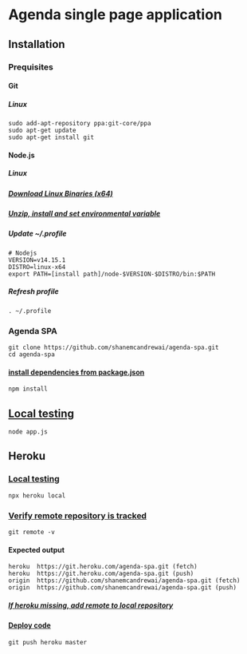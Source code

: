 # Agenda single page application
## Installation
### Prequisites
#### Git
##### Linux
    sudo add-apt-repository ppa:git-core/ppa
    sudo apt-get update
    sudo apt-get install git
#### Node.js
##### Linux
##### [Download Linux Binaries (x64)](https://nodejs.org/en/download)
##### [Unzip, install and set environmental variable](https://github.com/nodejs/help/wiki/Installation#how-to-install-nodejs-via-binary-archive-on-linux)
##### Update ~/.profile
    # Nodejs
    VERSION=v14.15.1
    DISTRO=linux-x64
    export PATH=[install path]/node-$VERSION-$DISTRO/bin:$PATH
##### Refresh profile
    . ~/.profile
### Agenda SPA
    git clone https://github.com/shanemcandrewai/agenda-spa.git
    cd agenda-spa
#### [install dependencies from package.json](https://docs.npmjs.com/cli/v6/commands/npm-install)
    npm install
## [Local testing](https://nodejs.dev/learn/run-nodejs-scripts-from-the-command-line)
    node app.js
## Heroku
### [Local testing](https://devcenter.heroku.com/articles/heroku-local)
    npx heroku local
### [Verify remote repository is tracked](https://git-scm.com/docs/git-remote)
    git remote -v
#### Expected output
    heroku	https://git.heroku.com/agenda-spa.git (fetch)
    heroku	https://git.heroku.com/agenda-spa.git (push)
    origin	https://github.com/shanemcandrewai/agenda-spa.git (fetch)
    origin	https://github.com/shanemcandrewai/agenda-spa.git (push)
##### [If heroku missing, add remote to local repository](https://devcenter.heroku.com/articles/git#creating-a-heroku-remote)
#### [Deploy code](https://devcenter.heroku.com/articles/git#deploying-code)
    git push heroku master
